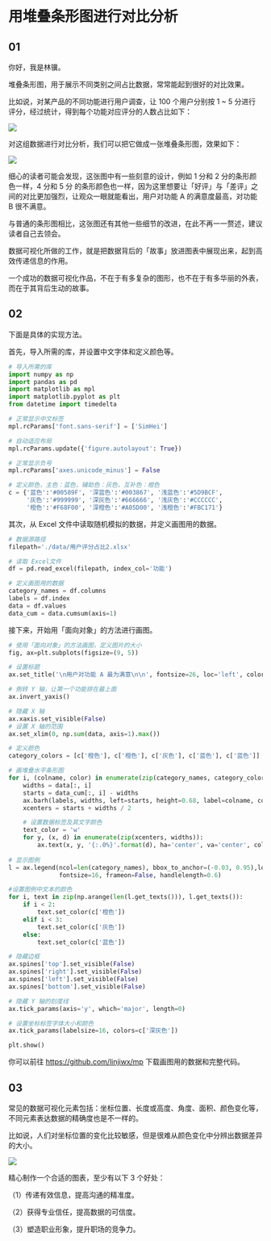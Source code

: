 #  用堆叠条形图进行对比分析

## 01

你好，我是林骥。

堆叠条形图，用于展示不同类别之间占比数据，常常能起到很好的对比效果。

比如说，对某产品的不同功能进行用户调查，让 100 个用户分别按 1 ~ 5 分进行评分，经过统计，得到每个功能对应评分的人数占比如下：

![ ](https://tva1.sinaimg.cn/large/007S8ZIlly1gfxswlly3pj30i007awf0.jpg)

对这组数据进行对比分析，我们可以把它做成一张堆叠条形图，效果如下：

![ ](https://tva1.sinaimg.cn/large/007S8ZIlly1gfxttt5rsyj30x00gs40r.jpg)

细心的读者可能会发现，这张图中有一些刻意的设计，例如 1 分和 2 分的条形颜色一样，4 分和 5 分 的条形颜色也一样，因为这里想要让「好评」与「差评」之间的对比更加强烈，让观众一眼就能看出，用户对功能 A 的满意度最高，对功能 B 很不满意。

与普通的条形图相比，这张图还有其他一些细节的改进，在此不再一一赘述，建议读者自己去领会。

数据可视化所做的工作，就是把数据背后的「故事」放进图表中展现出来，起到高效传递信息的作用。

一个成功的数据可视化作品，不在于有多复杂的图形，也不在于有多华丽的外表，而在于其背后生动的故事。

## 02

下面是具体的实现方法。

首先，导入所需的库，并设置中文字体和定义颜色等。

```python
# 导入所需的库
import numpy as np
import pandas as pd
import matplotlib as mpl
import matplotlib.pyplot as plt
from datetime import timedelta

# 正常显示中文标签
mpl.rcParams['font.sans-serif'] = ['SimHei']

# 自动适应布局
mpl.rcParams.update({'figure.autolayout': True})

# 正常显示负号
mpl.rcParams['axes.unicode_minus'] = False

# 定义颜色，主色：蓝色，辅助色：灰色，互补色：橙色
c = {'蓝色':'#00589F', '深蓝色':'#003867', '浅蓝色':'#5D9BCF',
     '灰色':'#999999', '深灰色':'#666666', '浅灰色':'#CCCCCC',
     '橙色':'#F68F00', '深橙色':'#A05D00', '浅橙色':'#FBC171'}
```

其次，从 Excel 文件中读取随机模拟的数据，并定义画图用的数据。

```python
# 数据源路径
filepath='./data/用户评分占比2.xlsx'

# 读取 Excel文件
df = pd.read_excel(filepath, index_col='功能')

# 定义画图用的数据
category_names = df.columns
labels = df.index
data = df.values
data_cum = data.cumsum(axis=1)
```

接下来，开始用「面向对象」的方法进行画图。

```python
# 使用「面向对象」的方法画图，定义图片的大小
fig, ax=plt.subplots(figsize=(9, 5))

# 设置标题
ax.set_title('\n用户对功能 A 最为满意\n\n', fontsize=26, loc='left', color=c['深灰色'])

# 倒转 Y 轴，让第一个功能排在最上面
ax.invert_yaxis()

# 隐藏 X 轴
ax.xaxis.set_visible(False)
# 设置 X 轴的范围
ax.set_xlim(0, np.sum(data, axis=1).max())

# 定义颜色
category_colors = [c['橙色'], c['橙色'], c['灰色'], c['蓝色'], c['蓝色']]

# 画堆叠水平条形图
for i, (colname, color) in enumerate(zip(category_names, category_colors)):
    widths = data[:, i]
    starts = data_cum[:, i] - widths
    ax.barh(labels, widths, left=starts, height=0.68, label=colname, color=color, edgecolor='w')
    xcenters = starts + widths / 2

    # 设置数据标签及其文字颜色
    text_color = 'w'
    for y, (x, d) in enumerate(zip(xcenters, widths)):
        ax.text(x, y, '{:.0%}'.format(d), ha='center', va='center', color=text_color, fontsize=16)
        
# 显示图例
l = ax.legend(ncol=len(category_names), bbox_to_anchor=(-0.03, 0.95),loc='lower left', 
              fontsize=16, frameon=False, handlelength=0.6)

#设置图例中文本的颜色
for i, text in zip(np.arange(len(l.get_texts())), l.get_texts()):
    if i < 2:
        text.set_color(c['橙色'])
    elif i < 3:
        text.set_color(c['灰色'])
    else:
        text.set_color(c['蓝色'])

# 隐藏边框
ax.spines['top'].set_visible(False)
ax.spines['right'].set_visible(False)
ax.spines['left'].set_visible(False)
ax.spines['bottom'].set_visible(False)

# 隐藏 Y 轴的刻度线
ax.tick_params(axis='y', which='major', length=0)

# 设置坐标标签字体大小和颜色
ax.tick_params(labelsize=16, colors=c['深灰色'])

plt.show()
```

你可以前往 https://github.com/linjiwx/mp 下载画图用的数据和完整代码。

## 03

常见的数据可视化元素包括：坐标位置、长度或高度、角度、面积、颜色变化等，不同元素表达数据的精确度也是不一样的。

比如说，人们对坐标位置的变化比较敏感，但是很难从颜色变化中分辨出数据差异的大小。

![ ](https://tva1.sinaimg.cn/large/007S8ZIlly1gfxtjqh5rmj30uu099zl8.jpg)

精心制作一个合适的图表，至少有以下 3 个好处：

（1）传递有效信息，提高沟通的精准度。

（2）获得专业信任，提高数据的可信度。

（3）塑造职业形象，提升职场的竞争力。